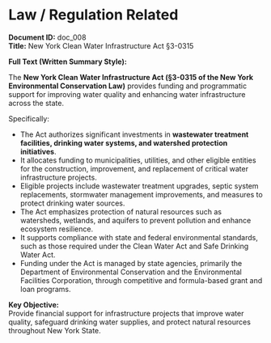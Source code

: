 

# Law / Regulation Related

**Document ID:** doc_008  
**Title:** New York Clean Water Infrastructure Act §3-0315

**Full Text (Written Summary Style):**

The **New York Clean Water Infrastructure Act (§3-0315 of the New York Environmental Conservation Law)** provides funding and programmatic support for improving water quality and enhancing water infrastructure across the state.

Specifically:
- The Act authorizes significant investments in **wastewater treatment facilities, drinking water systems, and watershed protection initiatives**.
- It allocates funding to municipalities, utilities, and other eligible entities for the construction, improvement, and replacement of critical water infrastructure projects.
- Eligible projects include wastewater treatment upgrades, septic system replacements, stormwater management improvements, and measures to protect drinking water sources.
- The Act emphasizes protection of natural resources such as watersheds, wetlands, and aquifers to prevent pollution and enhance ecosystem resilience.
- It supports compliance with state and federal environmental standards, such as those required under the Clean Water Act and Safe Drinking Water Act.
- Funding under the Act is managed by state agencies, primarily the Department of Environmental Conservation and the Environmental Facilities Corporation, through competitive and formula-based grant and loan programs.

**Key Objective:**  
Provide financial support for infrastructure projects that improve water quality, safeguard drinking water supplies, and protect natural resources throughout New York State.
 